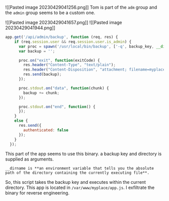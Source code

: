 ![[Pasted image 20230429041256.png]]
Tom is part of the `adm` group and the `admin` group seems to be a custom one.

![[Pasted image 20230429041657.png]]
![[Pasted image 20230429041944.png]]

```js
app.get('/api/admin/backup', function (req, res) {
    if (req.session.user && req.session.user.is_admin) {
      var proc = spawn('/usr/local/bin/backup', ['-q', backup_key, __dirname ]);
      var backup = '';

      proc.on("exit", function(exitCode) {
        res.header("Content-Type", "text/plain");
        res.header("Content-Disposition", "attachment; filename=myplace.backup");
        res.send(backup);
      });

      proc.stdout.on("data", function(chunk) {
        backup += chunk;
      });

      proc.stdout.on("end", function() {
      });
    }
    else {
      res.send({
        authenticated: false
      });
    }
  });
```

This part of the app seems to use this binary. a backup key and directory is supplied as arguments.

`__dirname is **an environment variable that tells you the absolute path of the directory containing the currently executing file**.`

So, this script takes the backup key and executes within the current directory. This app is located in `/var/www/myplace/app.js`. I exfiltrate the binary for reverse engineering.